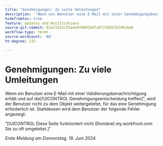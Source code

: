```yaml
---
title: "Genehmigungen: Zu viele Umleitungen"
description: '"Wenn ein Benutzer eine E-Mail mit einer Genehmigungsbenachrichtigung erhält und auf die Schaltfläche Genehmigungsentscheidung treffen klickt, wird er nicht zu dem Objekt weitergeleitet, für das eine Genehmigung erforderlich ist. Stattdessen wird den Benutzenden ein Fehler angezeigt.“'
hidefromtoc: true
feature: Updates and Notifications
source-git-commit: 81e21d15c55a4edf6892b8fa972105b7b299c6e8
workflow-type: tm+mt
source-wordcount: '88'
ht-degree: 11%

---
```



# Genehmigungen: Zu viele Umleitungen

Wenn ein Benutzer eine E-Mail mit einer Validierungsbenachrichtigung erhält und auf die[!UICONTROL Genehmigungsentscheidung treffen]&quot;, wird der Benutzer nicht zu dem Objekt weitergeleitet, für das eine Genehmigung erforderlich ist. Stattdessen wird dem Benutzer der folgende Fehler angezeigt:

&quot;[!UICONTROL Diese Seite funktioniert nicht (Domäne).my.workfront.com Sie zu oft umgeleitet.]&quot;

_Erste Meldung am Donnerstag, 19. Juni 2024._
